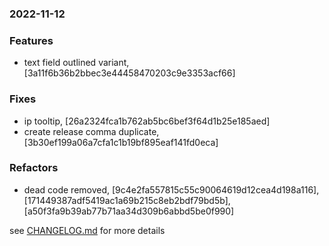 ### 2022-11-12

### Features
+ text field outlined variant, [3a11f6b36b2bbec3e44458470203c9e3353acf66]

### Fixes
+ ip tooltip, [26a2324fca1b762ab5bc6bef3f64d1b25e185aed]
+ create release comma duplicate, [3b30ef199a06a7cfa1c1b19bf895eaf141fd0eca]

### Refactors
+ dead code removed, [9c4e2fa557815c55c90064619d12cea4d198a116], [171449387adf5419ac1a69b215c8eb2bdf79bd5b], [a50f3fa9b39ab77b71aa34d309b6abbd5be0f990]

see <a href='https://github.com/mrjackwills/belugasnooze_vue/blob/main/CHANGELOG.md'>CHANGELOG.md</a> for more details
